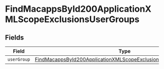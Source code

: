 # FindMacappsById200ApplicationXMLScopeExclusionsUserGroups


## Fields

| Field                                                                                                                                                               | Type                                                                                                                                                                | Required                                                                                                                                                            | Description                                                                                                                                                         |
| ------------------------------------------------------------------------------------------------------------------------------------------------------------------- | ------------------------------------------------------------------------------------------------------------------------------------------------------------------- | ------------------------------------------------------------------------------------------------------------------------------------------------------------------- | ------------------------------------------------------------------------------------------------------------------------------------------------------------------- |
| `userGroup`                                                                                                                                                         | [FindMacappsById200ApplicationXMLScopeExclusionsUserGroupsUserGroup](../../models/operations/findmacappsbyid200applicationxmlscopeexclusionsusergroupsusergroup.md) | :heavy_minus_sign:                                                                                                                                                  | N/A                                                                                                                                                                 |